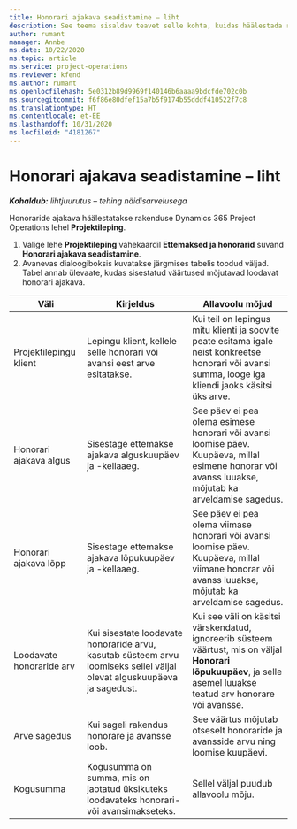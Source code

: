 ```yaml
---
title: Honorari ajakava seadistamine – liht
description: See teema sisaldav teavet selle kohta, kuidas häälestada rakenduses Project Operations honorari ajakava.
author: rumant
manager: Annbe
ms.date: 10/22/2020
ms.topic: article
ms.service: project-operations
ms.reviewer: kfend
ms.author: rumant
ms.openlocfilehash: 5e0312b89d9969f140146b6aaaa9bdcfde702c0b
ms.sourcegitcommit: f6f86e80dfef15a7b5f9174b55dddf410522f7c8
ms.translationtype: HT
ms.contentlocale: et-EE
ms.lasthandoff: 10/31/2020
ms.locfileid: "4181267"
---
```

# <a name="set-up-a-retainer-schedule---lite"></a>Honorari ajakava seadistamine – liht

_**Kohaldub:** lihtjuurutus – tehing näidisarvelusega_

Honoraride ajakava häälestatakse rakenduse Dynamics 365 Project Operations lehel **Projektileping**.

1. Valige lehe **Projektileping** vahekaardil **Ettemaksed ja honorarid** suvand **Honorari ajakava seadistamine**.
2. Avanevas dialoogiboksis kuvatakse järgmises tabelis toodud väljad. Tabel annab ülevaate, kudas sisestatud väärtused mõjutavad loodavat honorari ajakava.

| Väli | Kirjeldus | Allavoolu mõjud |
| --- | --- | --- |
| Projektilepingu klient | Lepingu klient, kellele selle honorari või avansi eest arve esitatakse. | Kui teil on lepingus mitu klienti ja soovite peate esitama igale neist konkreetse honorari või avansi summa, looge iga kliendi jaoks käsitsi üks arve. |
| Honorari ajakava algus | Sisestage ettemakse ajakava alguskuupäev ja -kellaaeg. | See päev ei pea olema esimese honorari või avansi loomise päev. Kuupäeva, millal esimene honorar või avanss luuakse, mõjutab ka arveldamise sagedus. |
| Honorari ajakava lõpp | Sisestage ettemakse ajakava lõpukuupäev ja -kellaaeg. | See päev ei pea olema viimase honorari või avansi loomise päev. Kuupäeva, millal viimane honorar või avanss luuakse, mõjutab ka arveldamise sagedus. |
| Loodavate honoraride arv | Kui sisestate loodavate honoraride arvu, kasutab süsteem arvu loomiseks sellel väljal olevat alguskuupäeva ja sagedust. | Kui see väli on käsitsi värskendatud, ignoreerib süsteem väärtust, mis on väljal **Honorari lõpukuupäev**, ja selle asemel luuakse teatud arv honorare või avansse. |
| Arve sagedus | Kui sageli rakendus honorare ja avansse loob. | See väärtus mõjutab otseselt honoraride ja avansside arvu ning loomise kuupäevi. |
| Kogusumma | Kogusumma on summa, mis on jaotatud üksikuteks loodavateks honorari- või avansimakseteks. | Sellel väljal puudub allavoolu mõju. |
